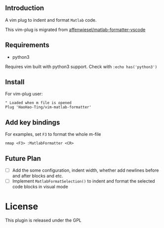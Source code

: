 ## Introduction
A vim plug to indent and format ```Matlab``` code.

This vim-plug is migrated from  [affenwiesel/matlab-formatter-vscode](https://github.com/affenwiesel/matlab-formatter-vscode)

## Requirements
- python3

Requires vim built with python3 support. Check with `:echo has('python3')`

## Install
For vim-plug user:

``` vim
" Loaded when m file is opened
Plug 'HaoHao-Ting/vim-matlab-formatter'
```

## Add key bindings
For examples, set ```F3``` to format the whole m-file
``` vim
nmap <F3> :MatlabFormatter <CR>
```
## Future Plan
- [ ] Add the some configuration, indent width, whether add newlines before and after blocks and etc.
- [ ] Implement ```MatlabFormatSelection()``` to indent and format the selected code blocks in visual mode

# License

This plugin is released under the GPL
